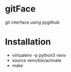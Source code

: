 # gitFace
git interface using pygithub

# Installation
- virtualenv -p python3 venv 
- source venv/bin/activate 
- make